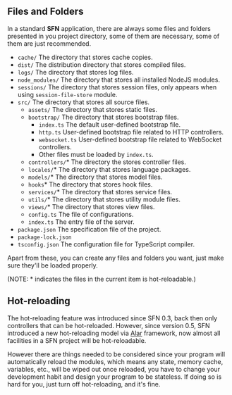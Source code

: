 <!-- title: Structure; order: 2 -->
## Files and Folders

In a standard **SFN** application, there are always some files and folders 
presented in you project directory, some of them are necessary, some of them are 
just recommended.

- `cache/` The directory that stores cache copies.
- `dist/` The distribution directory that stores compiled files.
- `logs/` The directory that stores log files.
- `node_modules/` The directory that stores all installed NodeJS modules.
- `sessions/` The directory that stores session files, only appears when using 
    `session-file-store` module.
- `src/` The directory that stores all source files.
    - `assets/` The directory that stores static files.
    - `bootstrap/` The directory that stores bootstrap files.
        - `index.ts` The default user-defined bootstrap file.
        - `http.ts`  User-defined bootstrap file related to HTTP controllers.
        - `websocket.ts` User-defined bootstrap file related to WebSocket controllers.
        - Other files must be loaded by `index.ts`.
    - `controllers/`* The directory the stores controller files.
    - `locales/`* The directory that stores language packages.
    - `models/`* The directory that stores model files.
    - `hooks`* The directory that stores hook files. 
    - `services/`* The directory that stores service files.
    - `utils/`* The directory that stores utility module files.
    - `views/`* The directory that stores view files.
    - `config.ts` The file of configurations.
    - `index.ts` The entry file of the server.
- `package.json` The specification file of the project.
- `package-lock.json`
- `tsconfig.json` The configuration file for TypeScript compiler.

Apart from these, you can create any files and folders you want, just make 
sure they'll be loaded properly.

(NOTE: * indicates the files in the current item is hot-reloadable.)

## Hot-reloading

The hot-reloading feature was introduced since SFN 0.3, back then only 
controllers that can be hot-reloaded. However, since version 0.5, SFN introduced
a new hot-reloading model via [Alar](https://github.com/hyurl/alar) framework,
now almost all facilities in a SFN project will be hot-reloadable.

However there are things needed to be considered since your program will
automatically reload the modules, which means any state, memory cache, variables,
etc., will be wiped out once reloaded, you have to change your development habit
and design your program to be stateless. If doing so is hard for you, just turn
off hot-reloading, and it's fine.
